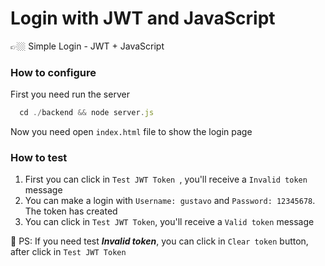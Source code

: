 # Login with JWT and JavaScript
👉🏼 Simple Login - JWT + JavaScript
### How to configure
First you need run the server
```javascript
  cd ./backend && node server.js 
```
Now you need open ``` index.html ``` file to show the login page
### How to test
1. First you can click in ```Test JWT Token ```, you'll receive a ``` Invalid token ``` message
2. You can make a login with ``` Username: gustavo ``` and ``` Password: 12345678 ```. The token has created
3. You can click in ``` Test JWT Token ```, you'll receive a ``` Valid token ``` message

🚨 PS: If you need test ***Invalid token***, you can click in ``` Clear token ``` button, after click in ```Test JWT Token ```
